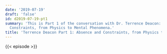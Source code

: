 ```yaml
---
date: '2019-07-19'
draft: 'false'
id: d2019-07-19-pt1
summary: 'This is Part 1 of the conversation with Dr. Terrence Deacon: Absence and
  Constraints, from Physics to Mental Phenomena.'
title: 'Terrence Deacon Part 1: Absence and Constraints, from Physics to Mental Phenomena'
---
```

{{< episode >}}
